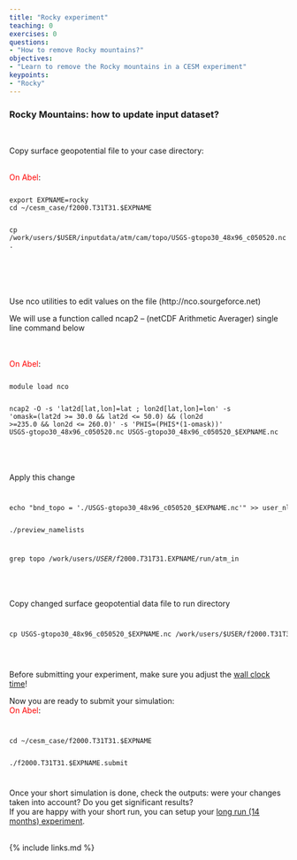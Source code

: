 ```yaml
---
title: "Rocky experiment"
teaching: 0
exercises: 0
questions:
- "How to remove Rocky mountains?"
objectives:
- "Learn to remove the Rocky mountains in a CESM experiment"
keypoints:
- "Rocky"
---
```


<h3 id="dataset"><b>Rocky Mountains</b>: how to update input dataset?</h3>
<br>

Copy surface geopotential file to your case directory:

<br>
<font color="red">On Abel</font>:
<br>
<code>
<pre>
export EXPNAME=rocky
cd ~/cesm_case/f2000.T31T31.$EXPNAME

cp /work/users/$USER/inputdata/atm/cam/topo/USGS-gtopo30_48x96_c050520.nc .

</pre>
</code>
<br>
<br>
Use nco utilities to edit values on the file (http://nco.sourgeforce.net)

We will use a function called ncap2 – (netCDF Arithmetic Averager) single line command below


<br>

<br>
<font color="red">On Abel</font>:
<br>
<code>
<pre>
module load nco



ncap2 -O -s 'lat2d[lat,lon]=lat ; lon2d[lat,lon]=lon' -s 'omask=(lat2d >= 30.0 && lat2d <= 50.0) && (lon2d >=235.0 && lon2d <= 260.0)' -s 'PHIS=(PHIS*(1-omask))' USGS-gtopo30_48x96_c050520.nc  USGS-gtopo30_48x96_c050520_$EXPNAME.nc


</pre>
</code>

Apply this change

<code>
<pre>
echo "bnd_topo = './USGS-gtopo30_48x96_c050520_$EXPNAME.nc'" >> user_nl_cam 	

./preview_namelists

grep topo /work/users/$USER/f2000.T31T31.$EXPNAME/run/atm_in


</pre>
</code>


Copy changed surface geopotential data file to run directory


<code>
<pre>
cp USGS-gtopo30_48x96_c050520_$EXPNAME.nc /work/users/$USER/f2000.T31T31.$EXPNAME/run/.
</pre>
</code>

<br>

Before submitting your experiment, make sure you adjust the <a href="wallclock.html">wall clock time</a>!

Now you are ready to submit your simulation:
<br>
<font color="red">On Abel</font>:
<br>

<code>
<pre>
cd ~/cesm_case/f2000.T31T31.$EXPNAME

./f2000.T31T31.$EXPNAME.submit
</pre>
</code>
<br>
Once your short simulation is done, check the outputs: were your changes taken into account? Do you get significant results?
<br>
If you are happy with your short run, you can setup your <a href="simulations.html">long run (14 months) experiment</a>.
<br>
<br>

{% include links.md %}


